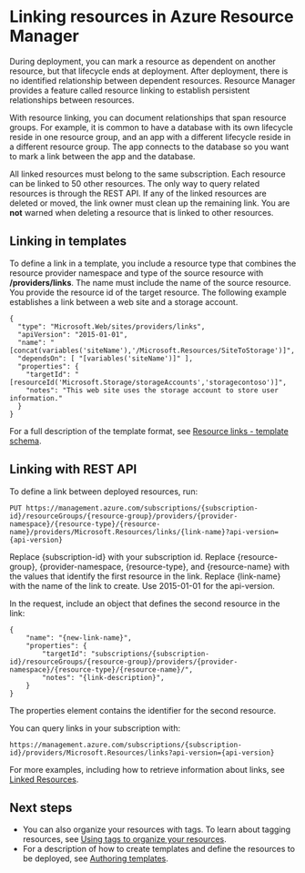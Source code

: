 <properties 
    pageTitle="Linking resources in Azure Resource Manager | Microsoft Azure" 
    description="Create a link between related resources in different resource groups in Azure Resource Manager." 
    services="azure-resource-manager" 
    documentationCenter="" 
    authors="tfitzmac" 
    manager="timlt" 
    editor="tysonn"/>

<tags 
    ms.service="azure-resource-manager" 
    ms.workload="multiple" 
    ms.tgt_pltfrm="na" 
    ms.devlang="na" 
    ms.topic="article" 
    ms.date="08/01/2016" 
    ms.author="tomfitz"/>

# <a name="linking-resources-in-azure-resource-manager"></a>Linking resources in Azure Resource Manager

During deployment, you can mark a resource as dependent on another resource, but that lifecycle ends at deployment. After deployment, there is no identified relationship between dependent resources. Resource Manager provides a feature called resource linking to establish persistent relationships between resources.

With resource linking, you can document relationships that span resource groups. For example, it is common to have a database with its own lifecycle reside in one resource group, and an app with a different lifecycle reside in a different resource group. The app connects to the database so you want to mark a link between the app and the database. 

All linked resources must belong to the same subscription. Each resource can be linked to 50 other resources. The only way to query related resources is through the REST API. If any of the linked resources are deleted or moved, the link owner must clean up the remaining link. You are **not** warned when deleting a resource that is linked to other resources.

## <a name="linking-in-templates"></a>Linking in templates

To define a link in a template, you include a resource type that combines the resource provider namespace and type of the source resource with **/providers/links**. The name must include the name of the source resource. You provide the resource id of the target resource. The following example establishes a link between a web site and a storage account.

    {
      "type": "Microsoft.Web/sites/providers/links",
      "apiVersion": "2015-01-01",
      "name": "[concat(variables('siteName'),'/Microsoft.Resources/SiteToStorage')]",
      "dependsOn": [ "[variables('siteName')]" ],
      "properties": {
        "targetId": "[resourceId('Microsoft.Storage/storageAccounts','storagecontoso')]",
        "notes": "This web site uses the storage account to store user information."
      }
    }


For a full description of the template format, see [Resource links - template schema](resource-manager-template-links.md).

## <a name="linking-with-rest-api"></a>Linking with REST API

To define a link between deployed resources, run:

    PUT https://management.azure.com/subscriptions/{subscription-id}/resourceGroups/{resource-group}/providers/{provider-namespace}/{resource-type}/{resource-name}/providers/Microsoft.Resources/links/{link-name}?api-version={api-version}

Replace {subscription-id} with your subscription id. Replace {resource-group}, {provider-namespace, {resource-type}, and {resource-name} with the values that identify the first resource in the link. Replace {link-name} with the name of the link to create. Use 2015-01-01 for the api-version.

In the request, include an object that defines the second resource in the link:

    {
        "name": "{new-link-name}",
        "properties": {
            "targetId": "subscriptions/{subscription-id}/resourceGroups/{resource-group}/providers/{provider-namespace}/{resource-type}/{resource-name}/",
            "notes": "{link-description}",
        }
    }

The properties element contains the identifier for the second resource.

You can query links in your subscription with:

    https://management.azure.com/subscriptions/{subscription-id}/providers/Microsoft.Resources/links?api-version={api-version}

For more examples, including how to retrieve information about links, see [Linked Resources](https://msdn.microsoft.com/library/azure/mt238499.aspx).

## <a name="next-steps"></a>Next steps

- You can also organize your resources with tags. To learn about tagging resources, see [Using tags to organize your resources](resource-group-using-tags.md).
- For a description of how to create templates and define the resources to be deployed, see [Authoring templates](resource-group-authoring-templates.md).
